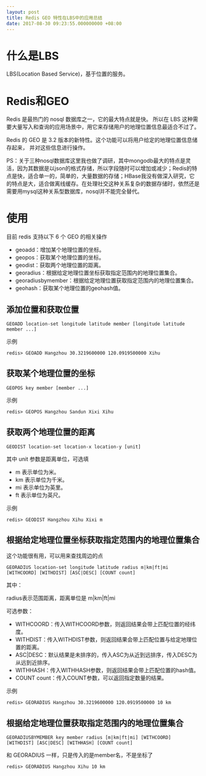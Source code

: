 ```yaml
---
layout: post
title: Redis GEO 特性在LBS中的应用总结
date: 2017-08-30 09:23:55.000000000 +08:00
---
```



# 什么是LBS

LBS(Location Based Service)，基于位置的服务。

# Redis和GEO

Redis 是最热门的 nosql 数据库之一，它的最大特点就是快。
所以在 LBS 这种需要大量写入和查询的应用场景中，用它来存储用户的地理位置信息最适合不过了。

Redis 的 GEO 是 3.2 版本的新特性。这个功能可以将用户给定的地理位置信息储存起来， 并对这些信息进行操作。

PS：关于三种nosql数据库这里我也做了调研，其中mongodb最大的特点是灵活，因为其数据是以json的格式存储，所以字段随时可以增加或减少；Redis的特点是快，适合单一的，简单的，大量数据的存储；HBase我没有做深入研究，它的特点是大，适合做离线缓存。在处理社交这种关系复杂的数据存储时，依然还是需要用mysql这种关系型数据库，nosql并不能完全替代。

# 使用

目前 redis 支持以下 6 个 GEO 的相关操作

- geoadd：增加某个地理位置的坐标。
- geopos：获取某个地理位置的坐标。
- geodist：获取两个地理位置的距离。
- georadius：根据给定地理位置坐标获取指定范围内的地理位置集合。
- georadiusbymember：根据给定地理位置获取指定范围内的地理位置集合。
- geohash：获取某个地理位置的geohash值。


## 添加位置和获取位置

`GEOADD location-set longitude latitude member [longitude latitude member ...]`

示例

`redis> GEOADD Hangzhou 30.3219600000 120.0919500000 Xihu`

## 获取某个地理位置的坐标

`GEOPOS key member [member ...]`

示例

`redis> GEOPOS Hangzhou Sandun Xixi Xihu`

## 获取两个地理位置的距离

`GEODIST location-set location-x location-y [unit]`

其中 unit 参数是距离单位，可选填

- m 表示单位为米。
- km 表示单位为千米。
- mi 表示单位为英里。
- ft 表示单位为英尺。

示例

`redis> GEODIST Hangzhou Xihu Xixi m`


## 根据给定地理位置坐标获取指定范围内的地理位置集合

这个功能很有用，可以用来查找周边的点

`GEORADIUS location-set longitude latitude radius m|km|ft|mi [WITHCOORD] [WITHDIST] [ASC|DESC] [COUNT count]`

其中：

radius表示范围距离，距离单位是 m|km|ft|mi

可选参数：

- WITHCOORD：传入WITHCOORD参数，则返回结果会带上匹配位置的经纬度。
- WITHDIST：传入WITHDIST参数，则返回结果会带上匹配位置与给定地理位置的距离。
- ASC|DESC：默认结果是未排序的，传入ASC为从近到远排序，传入DESC为从远到近排序。
- WITHHASH：传入WITHHASH参数，则返回结果会带上匹配位置的hash值。
- COUNT count：传入COUNT参数，可以返回指定数量的结果。

示例

`redis> GEORADIUS Hangzhou 30.3219600000 120.0919500000 10 km`

## 根据给定地理位置获取指定范围内的地理位置集合

`GEORADIUSBYMEMBER key member radius [m|km|ft|mi] [WITHCOORD] [WITHDIST] [ASC|DESC] [WITHHASH] [COUNT count]`

和 GEORADIUS 一样，只是传入的是member名，不是坐标了 

`redis> GEORADIUS Hangzhou Xihu 10 km`

